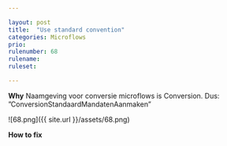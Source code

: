 ```yaml
---

layout: post
title:  "Use standard convention"
categories: Microflows
prio: 
rulenumber: 68
rulename: 
ruleset: 

---
```


**Why**
Naamgeving voor conversie microflows is Conversion<beschrijving>. Dus: ”ConversionStandaardMandatenAanmaken”

![68.png]({{ site.url }}/assets/68.png)

**How to fix**
